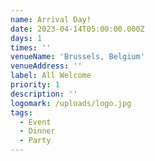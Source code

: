 ```yaml
---
name: Arrival Day!
date: 2023-04-14T05:00:00.000Z
days: 1
times: ''
venueName: 'Brussels, Belgium'
venueAddress: ''
label: All Welcome
priority: 1
description: ''
logomark: /uploads/logo.jpg
tags:
  - Event
  - Dinner
  - Party
---
```







